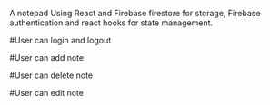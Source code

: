 A notepad Using React and Firebase firestore for storage, Firebase authentication and react hooks for state management.

#User can login and logout



#User can add note



#User can delete note



#User can edit note
